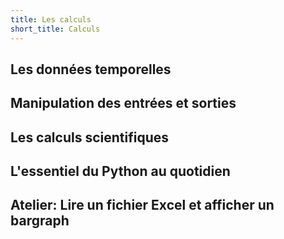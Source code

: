 ```yaml
---
title: Les calculs
short_title: Calculs
---
```


## Les données temporelles
## Manipulation des entrées et sorties
## Les calculs scientifiques
## L'essentiel du Python au quotidien
## Atelier: Lire un fichier Excel et afficher un bargraph